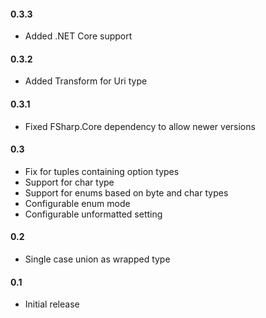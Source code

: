 #### 0.3.3
* Added .NET Core support

#### 0.3.2
* Added Transform for Uri type

#### 0.3.1
* Fixed FSharp.Core dependency to allow newer versions

#### 0.3
* Fix for tuples containing option types
* Support for char type
* Support for enums based on byte and char types
* Configurable enum mode
* Configurable unformatted setting

#### 0.2 
* Single case union as wrapped type 

#### 0.1 
* Initial release